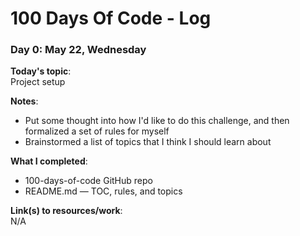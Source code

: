 # 100 Days Of Code - Log

### Day 0: May 22, Wednesday

**Today's topic**:  
Project setup

**Notes**:     
- Put some thought into how I'd like to do this challenge, and then formalized a set of rules for myself
- Brainstormed a list of topics that I think I should learn about

**What I completed**:   
- 100-days-of-code GitHub repo
- README.md — TOC, rules, and topics

**Link(s) to resources/work**:   
N/A